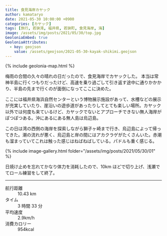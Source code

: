 ```yaml
---
title: 食見海岸カヤック
author: kamataryo
date: 2021-05-30 10:00:00 +0900
categories: [カヤック]
tags: [旅行, 若狭湾, 福井県, 若狭町, 食見海岸, 海]
image: /assets/img/posts/2021/05/30/top.jpg
GeoloniaEmbed: true
GeoloniaAttributes:
  - key: geojson
    value: /assets/geojson/2021-05-30-kayak-shikimi.geojson
---
```


{% include geolonia-map.html %}

梅雨の合間の久々の晴れの日だったので、食見海岸でカヤックした。
本当は常神半島に行くつもりだったけど、高速を乗り過ごして引き返す途中に通りかかかり、半島の先まで行くのが面倒になってここに決めた。

ここには福井県海浜自然センターという博物展示施設があって、水槽などの展示が充実していたり、崖沿いの遊歩道があったりしてとても楽しい場所。カヤック以外では何度も来ているけど、カヤックでないとアプローチできない無人海岸がぽつぽつある。沖にあるにある無人島は烏辺島。

この日は湾の西側の海岸を探索しながら獅子ヶ崎まで行き、烏辺島によって帰ってきた。潮の流れが悪く、烏辺島と岸の間にはアカクラゲがたくさんいた。赤潮も溜まっていてこれは触った感じはねばねばしている。パドルも重く感じる。

{% include image-gallery.html folder="/assets/img/posts/2021/05/30/01" %}

日焼け止めを忘れてかなり体力を消耗したので、10km ほどで切り上げ、浅瀬でてロール練習をして終了。

---

<dl>
<dt>航行距離</dt><dd>10.43 km</dd>
<dt>タイム</dt><dd>3 時間 33 分</dd>
<dt>平均速度</dt><dd>2.9km/h</dd>
<dt>消費カロリー</dt><dd>954kcal</dd>
</dl>
